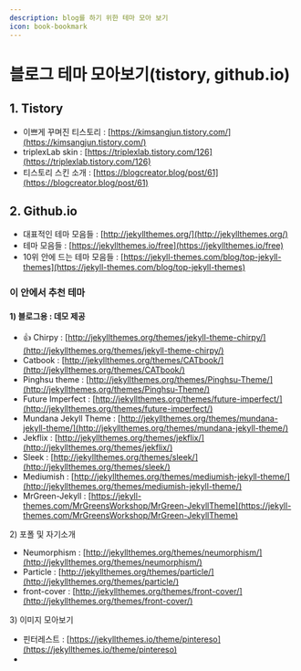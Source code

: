 ```yaml
---
description: blog를 하기 위한 테마 모아 보기
icon: book-bookmark
---
```


# 블로그 테마 모아보기(tistory, github.io)

## 1. Tistory

* 이쁘게 꾸며진 티스토리 : [https://kimsangjun.tistory.com/](https://kimsangjun.tistory.com/)
* triplexLab skin : [https://triplexlab.tistory.com/126](https://triplexlab.tistory.com/126)
* 티스토리 스킨 소개 : [https://blogcreator.blog/post/61](https://blogcreator.blog/post/61)



## 2. Github.io

* 대표적인 테마 모음들 : [http://jekyllthemes.org/](http://jekyllthemes.org/)
* 테마 모음들 : [https://jekyllthemes.io/free](https://jekyllthemes.io/free)
* 10위 안에 드는 테마 모음들 : [https://jekyll-themes.com/blog/top-jekyll-themes](https://jekyll-themes.com/blog/top-jekyll-themes)

### 이 안에서 추천 테마

#### 1) 블로그용 : 데모 제공

* :thumbsup: Chirpy : [http://jekyllthemes.org/themes/jekyll-theme-chirpy/](http://jekyllthemes.org/themes/jekyll-theme-chirpy/)
* Catbook : [http://jekyllthemes.org/themes/CATbook/](http://jekyllthemes.org/themes/CATbook/)
* Pinghsu theme :  [http://jekyllthemes.org/themes/Pinghsu-Theme/](http://jekyllthemes.org/themes/Pinghsu-Theme/)
* Future Imperfect : [http://jekyllthemes.org/themes/future-imperfect/](http://jekyllthemes.org/themes/future-imperfect/)
* Mundana Jekyll Theme : [http://jekyllthemes.org/themes/mundana-jekyll-theme/](http://jekyllthemes.org/themes/mundana-jekyll-theme/)
* Jekflix : [http://jekyllthemes.org/themes/jekflix/](http://jekyllthemes.org/themes/jekflix/)
* Sleek : [http://jekyllthemes.org/themes/sleek/](http://jekyllthemes.org/themes/sleek/)
* Mediumish : [http://jekyllthemes.org/themes/mediumish-jekyll-theme/](http://jekyllthemes.org/themes/mediumish-jekyll-theme/)
* MrGreen-Jekyll : [https://jekyll-themes.com/MrGreensWorkshop/MrGreen-JekyllTheme](https://jekyll-themes.com/MrGreensWorkshop/MrGreen-JekyllTheme)



2\) 포폴 및 자기소개

* Neumorphism : [http://jekyllthemes.org/themes/neumorphism/](http://jekyllthemes.org/themes/neumorphism/)
* Particle :  [http://jekyllthemes.org/themes/particle/](http://jekyllthemes.org/themes/particle/)
* front-cover : [http://jekyllthemes.org/themes/front-cover/](http://jekyllthemes.org/themes/front-cover/)



3\) 이미지 모아보기

* 핀터레스트 : [https://jekyllthemes.io/theme/pintereso](https://jekyllthemes.io/theme/pintereso)
*
